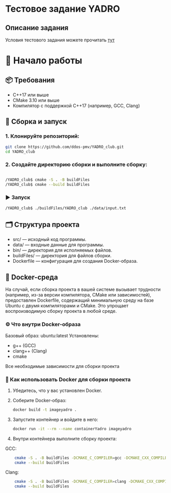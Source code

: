 # Тестовое задание YADRO

## Описание задания

Условия тестового задания можете прочитать [тут](./Тестовое%20задание%20С++.docx)

# 🚀 Начало работы

## 📦 Требования

- C++17 или выше
- CMake 3.10 или выше
- Компилятор с поддержкой C++17 (например, GCC, Clang)

## 🔧 Сборка и запуск

### 1. Клонируйте репозиторий:
   ```bash
   git clone https://github.com/ddos-pmv/YADRO_club.git
   cd YADRO_club
   ```
### 2. Создайте директорию сборки и выполните сборку:
   ```bash

   /YADRO_club$ cmake -S . -B buildFiles
   /YADRO_club$ cmake --build buildFiles

   ```
### ▶️ Запуск
   ```bash
   /YADRO_club$ ./buildFiles/YADRO_club ./data/input.txt
   ```

## 🗂️ Структура проекта
- src/ — исходный код программы.
- data/ — входные данные для программы.
- bin/ — директория для исполняемых файлов.
- buildFiles/ — директория для файлов сборки.
- Dockerfile — конфигурация для создания Docker-образа.


## 🐳 Docker-среда
На случай, если сборка проекта в вашей системе вызывает трудности 
(например, из-за версии компилятора, CMake или зависимостей), 
предоставлен Dockerfile, содержащий минимальную среду на базе Ubuntu с двумя компиляторами и CMake.
Это упрощает воспроизводимую сборку проекта в любой среде.

### ⚙️ Что внутри Docker-образа
Базовый образ: ubuntu:latest
Установлены:
- g++ (GCC)
- clang++ (Clang)
- cmake

Все необходимые зависимости для сборки проекта

### 🧪 Как использовать Docker для сборки проекта
1. Убедитесь, что у вас установлен Docker.
2. Соберите Docker-образ:
   ```bash
   docker build -t imageyadro .
   ```
3. Запустите контейнер и войдите в него:
   ```bash
   docker run -it --rm --name containerYadro imageyadro 
   ```
   
4. Внутри контейнера выполните сборку проекта:

GCC:
```bash
    cmake -S . -B buildFiles -DCMAKE_C_COMPILER=gcc -DCMAKE_CXX_COMPILER=g++
    cmake --build buildFiles 
```
Clang:
```bash
    cmake -S . -B buildFiles -DCMAKE_C_COMPILER=clang -DCMAKE_CXX_COMPILER=clang++
    cmake --build buildFiles
   ```
